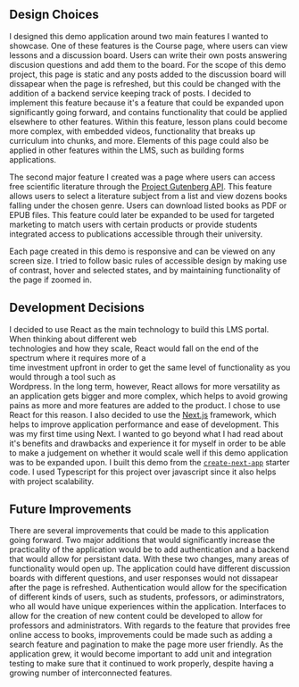 ## Design Choices

I designed this demo application around two main features I wanted to showcase. One of these features is the Course page, where users can view lessons and a discussion board. Users can write their own posts answering discusion questions and add them to the board. For the scope of this demo project, this page is static and any posts added to the discussion board will dissapear when the page is refreshed, but this could be changed with the addition of a backend service keeping track of posts. I decided to implement this feature because it's a feature that could be expanded upon significantly going forward, and contains functionality that could be applied elsewhere to other features. Within this feature, lesson plans could become more complex, with embedded videos, functionality that breaks up curriculum into chunks, and more. Elements of this page could also be applied in other features within the LMS, such as building forms applications.

The second major feature I created was a page where users can access free scientific literature through the [Project Gutenberg API](https://gutendex.com/). This feature allows users to select a literature subject from a list and view dozens books falling under the chosen genre. Users can download listed books as PDF or EPUB files. This feature could later be expanded to be used for targeted marketing to match users with certain products or provide students integrated access to publications accessible through their university.

Each page created in this demo is responsive and can be viewed on any screen size. I tried to follow basic rules of accessible design by making use of contrast, hover and selected states, and by maintaining functionality of the page if zoomed in.

## Development Decisions

I decided to use React as the main technology to build this LMS portal. When thinking about different web  
technologies and how they scale, React would fall on the end of the spectrum where it requires more of a  
time investment upfront in order to get the same level of functionality as you would through a tool such as  
Wordpress. In the long term, however, React allows for more versatility as an application gets bigger and more
complex, which helps to avoid growing pains as more and more features are added to the product. I chose to
use React for this reason. I also decided to use the [Next.js](https://nextjs.org/) framework, which helps to improve application performance and ease of development. This was my first time using Next. I wanted to go
beyond what I had read about it's benefits and drawbacks and experience it for myself in order to be able to make a judgement on whether it would scale well if this demo application was to be expanded upon. I built this demo
from the [`create-next-app`](https://github.com/vercel/next.js/tree/canary/packages/create-next-app) starter code.
I used Typescript for this project over javascript since it also helps with project scalability.

## Future Improvements

There are several improvements that could be made to this application going forward. Two major additions that 
would significantly increase the practicality of the application would be to add authentication and a backend that would allow for persistant data. With these two changes, many areas of functionality would open up. The application could have different discussion 
boards with different questions, and user responses would not dissapear after the page is refreshed. Authentication would allow for the specification of different kinds of users, such as students, professors, or adiminstrators, who all would have unique experiences within
the application. Interfaces to allow for the creation of new content could be developed to allow for professors and administrators. With regards to the feature that provides free online access to books, improvements could be made such as adding a search feature and pagination to make the page more user friendly. As the application grew, it would become important to add unit and integration testing to make sure that it continued to work properly, despite having a growing number of interconnected features.
